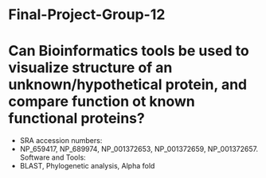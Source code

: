 # Final-Project-Group-12
# Can Bioinformatics tools be used to visualize structure of an unknown/hypothetical protein, and compare function ot known functional proteins?
- SRA accession numbers:
- NP_659417, NP_689974, NP_001372653, NP_001372659, NP_001372657.
Software and Tools:
- BLAST, Phylogenetic analysis, Alpha fold
